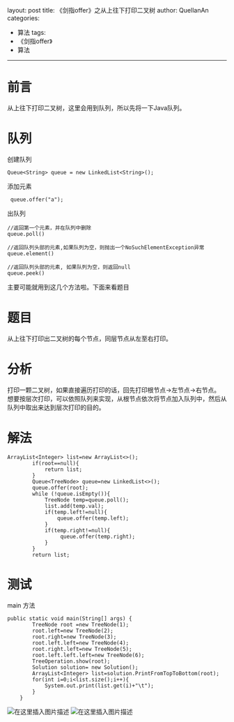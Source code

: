 ﻿layout: post
title: 《剑指offer》之从上往下打印二叉树
author: QuellanAn
categories: 
  - 算法
tags:
  - 《剑指offer》
  - 算法
---

# 前言
从上往下打印二叉树，这里会用到队列，所以先将一下Java队列。

# 队列
创建队列
```
Queue<String> queue = new LinkedList<String>();
```

添加元素
```
 queue.offer("a");
```

出队列
```
//返回第一个元素，并在队列中删除
queue.poll()

//返回队列头部的元素,如果队列为空，则抛出一个NoSuchElementException异常
queue.element()

//返回队列头部的元素, 如果队列为空，则返回null
queue.peek()
```
主要可能就用到这几个方法啦。下面来看题目

# 题目
从上往下打印出二叉树的每个节点，同层节点从左至右打印。

# 分析
打印一颗二叉树，如果直接遍历打印的话，回先打印根节点->左节点->右节点。
想要按层次打印，可以依照队列来实现，从根节点依次将节点加入队列中，然后从队列中取出来达到层次打印的目的。

#  解法
```
ArrayList<Integer> list=new ArrayList<>();
        if(root==null){
            return list;
        }
        Queue<TreeNode> queue=new LinkedList<>();
        queue.offer(root);
        while (!queue.isEmpty()){
            TreeNode temp=queue.poll();
            list.add(temp.val);
            if(temp.left!=null){
                queue.offer(temp.left);
            }
            if(temp.right!=null){
                 queue.offer(temp.right);
            }
        }
        return list;
```

# 测试
main 方法
```
public static void main(String[] args) {
        TreeNode root =new TreeNode(1);
        root.left=new TreeNode(2);
        root.right=new TreeNode(3);
        root.left.left=new TreeNode(4);
        root.right.left=new TreeNode(5);
        root.left.left.left=new TreeNode(6);
        TreeOperation.show(root);
        Solution solution= new Solution();
        ArrayList<Integer> list=solution.PrintFromTopToBottom(root);
        for(int i=0;i<list.size();i++){
            System.out.print(list.get(i)+"\t");
        }
    }
```
![在这里插入图片描述](https://img-blog.csdnimg.cn/20200207145226845.png?x-oss-process=image/watermark,type_ZmFuZ3poZW5naGVpdGk,shadow_10,text_aHR0cHM6Ly9xdWVsbGFuYW4uYmxvZy5jc2RuLm5ldA==,size_16,color_FFFFFF,t_70)
![在这里插入图片描述](https://img-blog.csdnimg.cn/20200207145248115.png?x-oss-process=image/watermark,type_ZmFuZ3poZW5naGVpdGk,shadow_10,text_aHR0cHM6Ly9xdWVsbGFuYW4uYmxvZy5jc2RuLm5ldA==,size_16,color_FFFFFF,t_70)
